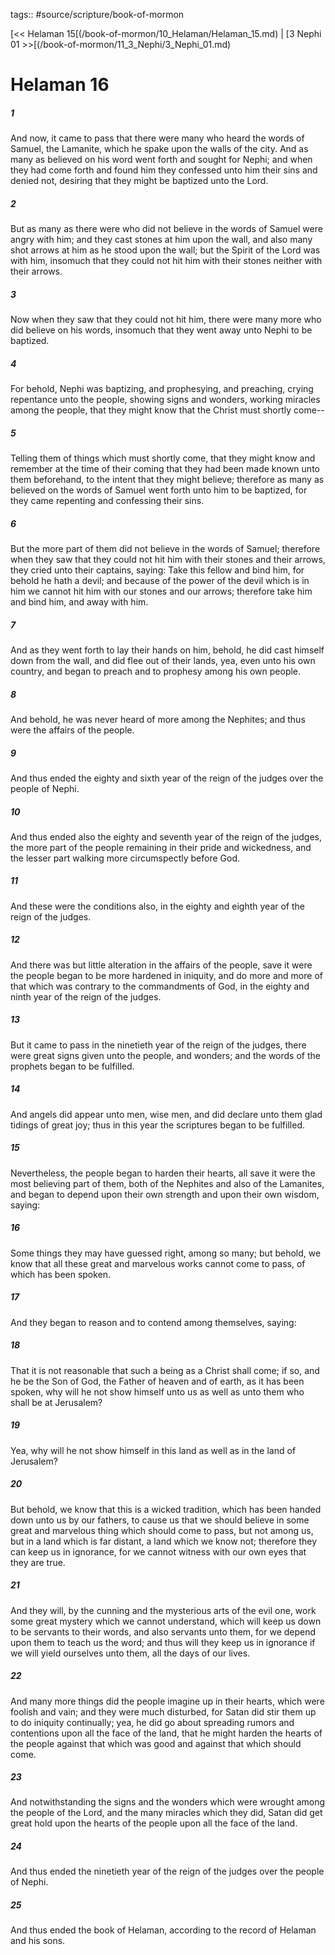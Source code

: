 tags:: #source/scripture/book-of-mormon

[<< Helaman 15[(/book-of-mormon/10_Helaman/Helaman_15.md) | [3 Nephi 01 >>[(/book-of-mormon/11_3_Nephi/3_Nephi_01.md)

# Helaman 16

##### 1

And now, it came to pass that there were many who heard the words of Samuel, the Lamanite, which he spake upon the walls of the city. And as many as believed on his word went forth and sought for Nephi; and when they had come forth and found him they confessed unto him their sins and denied not, desiring that they might be baptized unto the Lord.

##### 2

But as many as there were who did not believe in the words of Samuel were angry with him; and they cast stones at him upon the wall, and also many shot arrows at him as he stood upon the wall; but the Spirit of the Lord was with him, insomuch that they could not hit him with their stones neither with their arrows.

##### 3

Now when they saw that they could not hit him, there were many more who did believe on his words, insomuch that they went away unto Nephi to be baptized.

##### 4

For behold, Nephi was baptizing, and prophesying, and preaching, crying repentance unto the people, showing signs and wonders, working miracles among the people, that they might know that the Christ must shortly come--

##### 5

Telling them of things which must shortly come, that they might know and remember at the time of their coming that they had been made known unto them beforehand, to the intent that they might believe; therefore as many as believed on the words of Samuel went forth unto him to be baptized, for they came repenting and confessing their sins.

##### 6

But the more part of them did not believe in the words of Samuel; therefore when they saw that they could not hit him with their stones and their arrows, they cried unto their captains, saying: Take this fellow and bind him, for behold he hath a devil; and because of the power of the devil which is in him we cannot hit him with our stones and our arrows; therefore take him and bind him, and away with him.

##### 7

And as they went forth to lay their hands on him, behold, he did cast himself down from the wall, and did flee out of their lands, yea, even unto his own country, and began to preach and to prophesy among his own people.

##### 8

And behold, he was never heard of more among the Nephites; and thus were the affairs of the people.

##### 9

And thus ended the eighty and sixth year of the reign of the judges over the people of Nephi.

##### 10

And thus ended also the eighty and seventh year of the reign of the judges, the more part of the people remaining in their pride and wickedness, and the lesser part walking more circumspectly before God.

##### 11

And these were the conditions also, in the eighty and eighth year of the reign of the judges.

##### 12

And there was but little alteration in the affairs of the people, save it were the people began to be more hardened in iniquity, and do more and more of that which was contrary to the commandments of God, in the eighty and ninth year of the reign of the judges.

##### 13

But it came to pass in the ninetieth year of the reign of the judges, there were great signs given unto the people, and wonders; and the words of the prophets began to be fulfilled.

##### 14

And angels did appear unto men, wise men, and did declare unto them glad tidings of great joy; thus in this year the scriptures began to be fulfilled.

##### 15

Nevertheless, the people began to harden their hearts, all save it were the most believing part of them, both of the Nephites and also of the Lamanites, and began to depend upon their own strength and upon their own wisdom, saying:

##### 16

Some things they may have guessed right, among so many; but behold, we know that all these great and marvelous works cannot come to pass, of which has been spoken.

##### 17

And they began to reason and to contend among themselves, saying:

##### 18

That it is not reasonable that such a being as a Christ shall come; if so, and he be the Son of God, the Father of heaven and of earth, as it has been spoken, why will he not show himself unto us as well as unto them who shall be at Jerusalem?

##### 19

Yea, why will he not show himself in this land as well as in the land of Jerusalem?

##### 20

But behold, we know that this is a wicked tradition, which has been handed down unto us by our fathers, to cause us that we should believe in some great and marvelous thing which should come to pass, but not among us, but in a land which is far distant, a land which we know not; therefore they can keep us in ignorance, for we cannot witness with our own eyes that they are true.

##### 21

And they will, by the cunning and the mysterious arts of the evil one, work some great mystery which we cannot understand, which will keep us down to be servants to their words, and also servants unto them, for we depend upon them to teach us the word; and thus will they keep us in ignorance if we will yield ourselves unto them, all the days of our lives.

##### 22

And many more things did the people imagine up in their hearts, which were foolish and vain; and they were much disturbed, for Satan did stir them up to do iniquity continually; yea, he did go about spreading rumors and contentions upon all the face of the land, that he might harden the hearts of the people against that which was good and against that which should come.

##### 23

And notwithstanding the signs and the wonders which were wrought among the people of the Lord, and the many miracles which they did, Satan did get great hold upon the hearts of the people upon all the face of the land.

##### 24

And thus ended the ninetieth year of the reign of the judges over the people of Nephi.

##### 25

And thus ended the book of Helaman, according to the record of Helaman and his sons.

